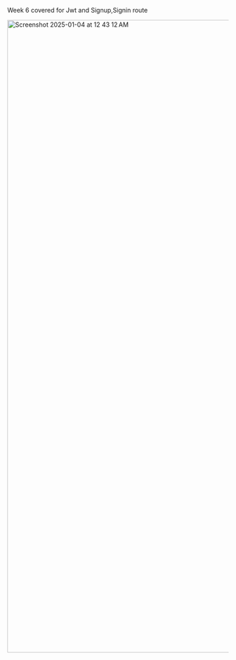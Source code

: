 Week 6 covered for Jwt and Signup,Signin route

<img width="1440" alt="Screenshot 2025-01-04 at 12 43 12 AM" src="https://github.com/user-attachments/assets/07db886f-30f5-4923-a3db-cbe509a6c335" />
